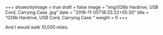 +++
showonlyimage = true
draft = false
image = "img/026b Hardrive, USB Cord, Carrying Case .jpg"
date = "2016-11-05T18:25:22+05:30"
title = "026b Hardrive, USB Cord, Carrying Case "
weight = 0
+++

And I would walk 10,000 miles.

